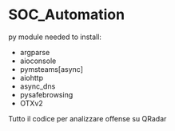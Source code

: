 
# SOC_Automation
py module needed to install:
- argparse
- aioconsole
- pymsteams[async]
- aiohttp
- async_dns
- pysafebrowsing
- OTXv2

Tutto il codice per analizzare offense su QRadar